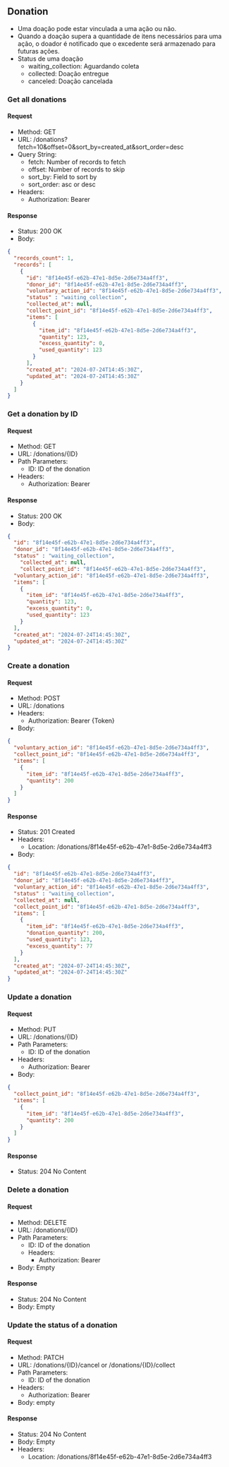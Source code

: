 
## Donation
- Uma doação pode estar vinculada a uma ação ou não.
- Quando a doação supera a quantidade de itens necessários para uma ação, o doador é notificado que o excedente
será armazenado para futuras ações. 
- Status de uma doação
  - waiting_collection: Aguardando coleta
  - collected: Doação entregue
  - canceled: Doação cancelada

### Get all donations
#### Request
- Method: GET
- URL: /donations?fetch=10&offset=0&sort_by=created_at&sort_order=desc
- Query String:
  - fetch: Number of records to fetch
  - offset: Number of records to skip
  - sort_by: Field to sort by
  - sort_order: asc or desc
- Headers: 
    - Authorization: Bearer

#### Response

- Status: 200 OK
- Body:
```json
{
  "records_count": 1,
  "records": [
    {
      "id": "8f14e45f-e62b-47e1-8d5e-2d6e734a4ff3",
      "donor_id": "8f14e45f-e62b-47e1-8d5e-2d6e734a4ff3",
      "voluntary_action_id": "8f14e45f-e62b-47e1-8d5e-2d6e734a4ff3",
      "status" : "waiting_collection",
      "collected_at": null,
      "collect_point_id": "8f14e45f-e62b-47e1-8d5e-2d6e734a4ff3",
      "items": [
        {
          "item_id": "8f14e45f-e62b-47e1-8d5e-2d6e734a4ff3",
          "quantity": 123,
          "excess_quantity": 0,
          "used_quantity": 123
        }
      ],
      "created_at": "2024-07-24T14:45:30Z",
      "updated_at": "2024-07-24T14:45:30Z"
    }
  ]
}
```

### Get a donation by ID
#### Request
- Method: GET
- URL: /donations/{ID}
- Path Parameters:
  - ID: ID of the donation
- Headers: 
  - Authorization: Bearer

#### Response
- Status: 200 OK
- Body:
```json
{
  "id": "8f14e45f-e62b-47e1-8d5e-2d6e734a4ff3",
  "donor_id": "8f14e45f-e62b-47e1-8d5e-2d6e734a4ff3",
  "status" : "waiting_collection",
    "collected_at": null,
    "collect_point_id": "8f14e45f-e62b-47e1-8d5e-2d6e734a4ff3",
  "voluntary_action_id": "8f14e45f-e62b-47e1-8d5e-2d6e734a4ff3",
  "items": [
    {
      "item_id": "8f14e45f-e62b-47e1-8d5e-2d6e734a4ff3",
      "quantity": 123,
      "excess_quantity": 0,
      "used_quantity": 123
    }
  ],
  "created_at": "2024-07-24T14:45:30Z",
  "updated_at": "2024-07-24T14:45:30Z"
}
```

### Create a donation
#### Request
- Method: POST
- URL: /donations
- Headers: 
    - Authorization: Bearer {Token}
- Body:
```json
{
  "voluntary_action_id": "8f14e45f-e62b-47e1-8d5e-2d6e734a4ff3",
  "collect_point_id": "8f14e45f-e62b-47e1-8d5e-2d6e734a4ff3",
  "items": [
    {
      "item_id": "8f14e45f-e62b-47e1-8d5e-2d6e734a4ff3",
      "quantity": 200
    }
  ]
}
```

#### Response
- Status: 201 Created
- Headers:
    - Location: /donations/8f14e45f-e62b-47e1-8d5e-2d6e734a4ff3
- Body:
```json
{
  "id": "8f14e45f-e62b-47e1-8d5e-2d6e734a4ff3",
  "donor_id": "8f14e45f-e62b-47e1-8d5e-2d6e734a4ff3",
  "voluntary_action_id": "8f14e45f-e62b-47e1-8d5e-2d6e734a4ff3",
  "status" : "waiting_collection",
  "collected_at": null,
  "collect_point_id": "8f14e45f-e62b-47e1-8d5e-2d6e734a4ff3",
  "items": [
    {
      "item_id": "8f14e45f-e62b-47e1-8d5e-2d6e734a4ff3",
      "donation_quantity": 200,
      "used_quantity": 123,
      "excess_quantity": 77
    }
  ],
  "created_at": "2024-07-24T14:45:30Z",
  "updated_at": "2024-07-24T14:45:30Z"
}
```

### Update a donation
#### Request
- Method: PUT
- URL: /donations/{ID}
- Path Parameters:
  - ID: ID of the donation
- Headers: 
    - Authorization: Bearer
- Body:
```json
{
  "collect_point_id": "8f14e45f-e62b-47e1-8d5e-2d6e734a4ff3",
  "items": [
    {
      "item_id": "8f14e45f-e62b-47e1-8d5e-2d6e734a4ff3",
      "quantity": 200
    }
  ]
}
```

#### Response
- Status: 204 No Content

### Delete a donation
#### Request
- Method: DELETE
- URL: /donations/{ID}
- Path Parameters:
  - ID: ID of the donation
  - Headers: 
    - Authorization: Bearer
- Body: Empty

#### Response
- Status: 204 No Content
- Body: Empty

### Update the status of a donation
#### Request
- Method: PATCH
- URL: /donations/{ID}/cancel or /donations/{ID}/collect
- Path Parameters:
  - ID: ID of the donation
- Headers: 
    - Authorization: Bearer
- Body: empty

#### Response
- Status: 204 No Content
- Body: Empty
- Headers:
    - Location: /donations/8f14e45f-e62b-47e1-8d5e-2d6e734a4ff3
